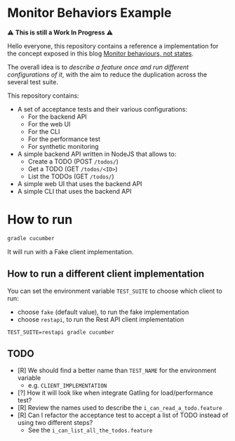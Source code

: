 # Monitor Behaviors Example

:warning: **This is still a Work In Progress** :warning:

Hello everyone, this repository contains a reference a implementation for the concept exposed in this blog
[Monitor behaviours, not states](https://joebew42.github.io/2020/11/26/monitor-behaviours-not-states/).

The overall idea is to _describe a feature once and run different configurations of it_, with the aim to reduce the
duplication across the several test suite.

This repository contains:

- A set of acceptance tests and their various configurations:
  - For the backend API
  - For the web UI
  - For the CLI
  - For the performance test
  - For synthetic monitoring
- A simple backend API written in NodeJS that allows to:
    - Create a TODO (POST `/todos/`)
    - Get a TODO (GET `/todos/<ID>`)
    - List the TODOs (GET `/todos/`)
- A simple web UI that uses the backend API
- A simple CLI that uses the backend API

# How to run

```bash
gradle cucumber
```

It will run with a Fake client implementation.

## How to run a different client implementation

You can set the environment variable `TEST_SUITE` to choose which client to run:

- choose `fake` (default value), to run the fake implementation
- choose `restapi`, to run the Rest API client implementation

```
TEST_SUITE=restapi gradle cucumber
```

## TODO

- [R] We should find a better name than `TEST_NAME` for the environment variable
    - e.g. `CLIENT_IMPLEMENTATION`
- [?] How it will look like when integrate Gatling for load/performance test?
- [R] Review the names used to describe the `i_can_read_a_todo.feature`
- [R] Can I refactor the acceptance test to accept a list of TODO instead of using two different steps?
    - See the `i_can_list_all_the_todos.feature`
